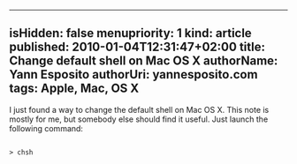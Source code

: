 -----
isHidden:       false
menupriority:   1
kind:           article
published:           2010-01-04T12:31:47+02:00
title: Change default shell on Mac OS X
authorName: Yann Esposito
authorUri: yannesposito.com
tags: Apple, Mac, OS X 
-----

I just found a way to change the default shell on Mac OS X. This note is mostly for me, but somebody else should find it useful. Just launch the following command: 

<div><code class="zsh">
> chsh
</code></div>
